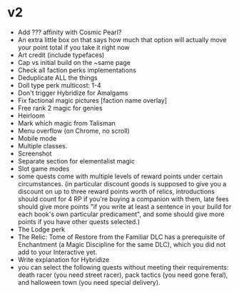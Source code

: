 # v2
- Add ??? affinity with Cosmic Pearl?
- An extra little box on that says how much that option will actually move your point total if you take it right now
- Art credit (include typefaces)
- Cap vs initial build on the ~same page
- Check all faction perks implementations
- Deduplicate ALL the things
- Doll type perk multicost: 1-4
- Don't trigger Hybridize for Amalgams
- Fix factional magic pictures [faction name overlay]
- Free rank 2 magic for genies
- Heirloom
- Mark which magic from Talisman
- Menu overflow (on Chrome, no scroll)
- Mobile mode
- Multiple classes.
- Screenshot
- Separate section for elementalist magic
- Slot game modes
- some quests come with multiple levels of reward points under certain circumstances. (in particular discount goods is supposed to give you a discount on up to three reward points worth of relics, introductions should count for 4 RP if you're buying a companion with them, late fees should give more points "if you write at least a sentence in your build for each book's own particular predicament", and some should give more points if you have other quests selected.)
- The Lodge perk
- The Relic: Tome of Restore from the Familiar DLC has a prerequisite of Enchantment (a Magic Discipline for the same DLC), which you did not add to your Interactive yet.
- Write explanation for Hybridize
- you can select the following quests without meeting their requirements: death racer (you need street racer), pack tactics (you need gone feral), and halloween town (you need special delivery).
